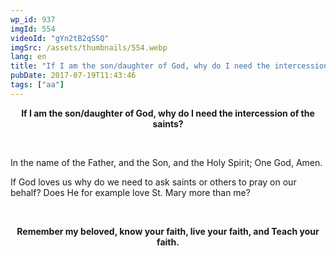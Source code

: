 ```yaml
---
wp_id: 937
imgId: 554
videoId: "gYn2tB2qSSQ"
imgSrc: /assets/thumbnails/554.webp
lang: en
title: "If I am the son/daughter of God, why do I need the intercession of the saints?"
pubDate: 2017-07-19T11:43:46
tags: ["aa"]
---
```


<p style="text-align: center;"><strong>If I am the son/daughter of God, why do I need the intercession of the saints?</strong></p>
<p>&nbsp;</p>
<p>In the name of the Father, and the Son, and the Holy Spirit; One God, Amen.</p>
<p>If God loves us why do we need to ask saints or others to pray on our behalf? Does He for example love St. Mary more than me?</p>
<p>&nbsp;</p>
<p style="text-align: center;"><strong>Remember my beloved, know your faith, live your faith, and Teach your faith.</strong></p>
